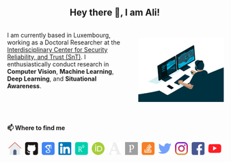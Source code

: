 <h2 style="text-align: center;">Hey there 👋, I am Ali!</h2>

<div style="display: grid; gap: 4px; grid-auto-flow: column;">

I am currently based in Luxembourg, working as a Doctoral Researcher at the [Interdisciplinary Center for Security Reliability, and Trust (SnT)](https://wwwen.uni.lu/snt "Interdisciplinary Center for Security Reliability, and Trust (SnT)"). I enthusiastically conduct research in **Computer Vision**, **Machine Learning**, **Deep Learning**, and **Situational Awareness**.

<p align="center">
    <img src="programmer.gif" alt="Programmer" style="margin: 15px; justify-content: center;"/>
</p>
</div>

#### 📫 Where to find me

<div style="display: grid; gap: 4px; grid-auto-flow: column;" align="center">
    <a href="https://wwwen.uni.lu/snt/people/ali_tourani" target="_blank"><img src="logos/home.svg" width="30px" alt="Home" /></a>
    <a href="https://github.com/alitourani" target="_blank"><img src="logos/github.svg" width="30px" alt="GitHub" /></a>
    <a href="http://scholar.google.com/citations?user=_VkNRkUAAAAJ&hl=en" target="_blank"><img src="logos/gscholar.svg" width="30px" alt="Google Scholar" /></a>
    <a href="https://ir.linkedin.com/in/alitourani" target="_blank"><img src="logos/linkedin.svg" width="30px" alt="LinkedIn" /></a>
    <a href="https://www.researchgate.net/profile/Ali_Tourani" target="_blank"><img src="logos/researchgate.svg" width="30px" alt="Researchgate" /></a>
    <a href="https://orcid.org/0000-0002-6955-1172" target="_blank"><img src="logos/orcid.svg" width="30px" alt="ORCID" /></a>
    <a href="https://uni-lu.academia.edu/AliTourani" target="_blank"><img src="logos/academia.svg" width="30px" alt="Academia" /></a>
    <a href="https://publons.com/researcher/4901888/ali-tourani/" target="_blank"><img src="logos/publons.svg" width="30px" alt="Publons" /></a>
    <a href="https://stackoverflow.com/users/2425822/alex-trn" target="_blank"><img src="logos/stackoverflow.svg" width="30px" alt="StackOverflow" /></a>
    <a href="https://twitter.com/a_tourani" target="_blank"><img src="logos/twitter.svg" width="30px" alt="Twitter" /></a>
    <a href="https://www.instagram.com/alitourani_" target="_blank"><img src="logos/instagram.svg" width="30px" alt="Instagram" /></a>
    <a href="https://www.facebook.com/ali.tourani/" target="_blank"><img src="logos/facebook.svg" width="30px" alt="Facebook" /></a>
    <a href="https://www.youtube.com/channel/UCYdzpT7xd0IJl0u7OF7uZ6A" target="_blank"><img src="logos/youtube.svg" width="30px" alt="YouTube" /></a>
</div>
